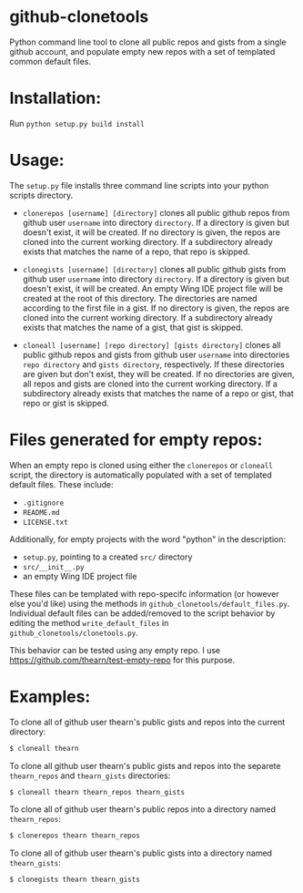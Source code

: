github-clonetools
=======================
Python command line tool to clone all public repos and gists from a single github account,
and populate empty new repos with a set of templated common default files.
    
# Installation:

Run `python setup.py build install`

# Usage:

The `setup.py` file installs three command line scripts into your python scripts directory.

- `clonerepos [username] [directory]` clones all public github repos from github user 
`username` into directory `directory`.
If a directory is given but doesn't exist, it will be created.
If no directory is given, the repos are cloned into the current working directory.
If a subdirectory already exists that matches the name of a repo, that repo is skipped. 

- `clonegists [username] [directory]` clones all public github gists from github user 
`username` into directory `directory`. 
If a directory is given but doesn't exist, it will be created.
An empty Wing IDE project file will be created at the root of this directory.
The directories are named according to the first file in a gist. If no directory is given, 
the repos are cloned into the current working directory.
If a subdirectory already exists that matches the name of a gist, that gist is skipped. 

- `cloneall [username] [repo directory] [gists directory]` clones all public github 
repos and gists from github user `username` into directories `repo directory` 
and `gists directory`, respectively.
If these directories are given but don't exist, they will be created.
If no directories are given, all repos and gists are cloned into the current working directory.
If a subdirectory already exists that matches the name of a repo or gist, that repo or gist is skipped. 

# Files generated for empty repos: 
When an empty repo is cloned using either the `clonerepos` or `cloneall` script,
the directory is automatically populated with a set of templated default files. These include:

- `.gitignore`
- `README.md`
- `LICENSE.txt`

Additionally, for empty projects with the word "python" in the description:

- `setup.py`, pointing to a created `src/` directory
- `src/__init__.py`
- an empty Wing IDE project file

These files can be templated with repo-specifc information (or however else you'd like) using the methods in
`github_clonetools/default_files.py`.
Individual default files can be added/removed to the script behavior by editing
the method `write_default_files` in `github_clonetools/clonetools.py`.

This behavior can be tested using any empty repo. I use https://github.com/thearn/test-empty-repo for this purpose.

# Examples:

To clone all of github user thearn's public gists and repos into the current directory:
```bash
$ cloneall thearn
```

To clone all github user thearn's public gists and repos into the separete `thearn_repos` and `thearn_gists` directories:
```bash
$ cloneall thearn thearn_repos thearn_gists
```

To clone all of github user thearn's public repos into a directory named `thearn_repos`:
```bash
$ clonerepos thearn thearn_repos
```

To clone all of github user thearn's public gists into a directory named `thearn_gists`:
```bash
$ clonegists thearn thearn_gists
```
